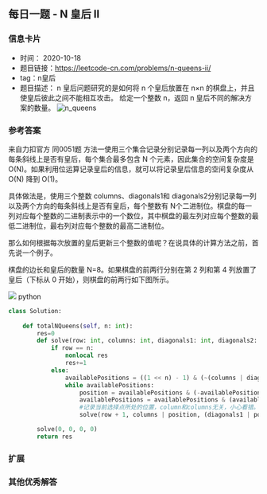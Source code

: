 ## 每日一题 - N 皇后 II
### 信息卡片 

- 时间： 2020-10-18
- 题目链接：https://leetcode-cn.com/problems/n-queens-ii/
- tag：n皇后
- 题目描述：
n 皇后问题研究的是如何将 n 个皇后放置在 n×n 的棋盘上，并且使皇后彼此之间不能相互攻击。
给定一个整数 n，返回 n 皇后不同的解决方案的数量。
![n_queens](https://assets.leetcode-cn.com/aliyun-lc-upload/uploads/2018/10/12/8-queens.png)

### 参考答案
来自力扣官方
同0051题
方法一使用三个集合记录分别记录每一列以及两个方向的每条斜线上是否有皇后，每个集合最多包含 N 个元素，因此集合的空间复杂度是 O(N)。如果利用位运算记录皇后的信息，就可以将记录皇后信息的空间复杂度从 O(N) 降到 O(1)。

具体做法是，使用三个整数 columns、diagonals1和 diagonals2分别记录每一列以及两个方向的每条斜线上是否有皇后，每个整数有 N个二进制位。棋盘的每一列对应每个整数的二进制表示中的一个数位，其中棋盘的最左列对应每个整数的最低二进制位，最右列对应每个整数的最高二进制位。

那么如何根据每次放置的皇后更新三个整数的值呢？在说具体的计算方法之前，首先说一个例子。

棋盘的边长和皇后的数量 N=8。如果棋盘的前两行分别在第 2 列和第 4 列放置了皇后（下标从 0 开始），则棋盘的前两行如下图所示。

![](https://assets.leetcode-cn.com/solution-static/51/3.png)
python

```python
class Solution:
    
    def totalNQueens(self, n: int):
        res=0
        def solve(row: int, columns: int, diagonals1: int, diagonals2: int):
            if row == n:
                nonlocal res
                res+=1
            else:
                availablePositions = ((1 << n) - 1) & (~(columns | diagonals1 | diagonals2))
                while availablePositions:
                    position = availablePositions & (-availablePositions)
                    availablePositions = availablePositions & (availablePositions - 1)
                    #记录当前选择点所处的位置，column和columns无关，小心看错。后者是用二进制表示已经占据位点的情况
                    solve(row + 1, columns | position, (diagonals1 | position) << 1, (diagonals2 | position) >> 1)

        solve(0, 0, 0, 0)
        return res

```

### 扩展

### 其他优秀解答 





